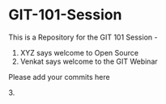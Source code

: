 # GIT-101-Session
This is a Repository for the GIT 101 Session - 


1. XYZ says welcome to Open Source 
2. Venkat says welcome to the GIT Webinar 
  <p> Please add your commits here</p> 
3. 







